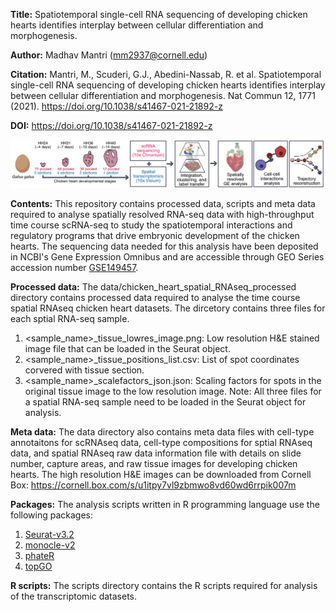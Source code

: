 **Title:** Spatiotemporal single-cell RNA sequencing of developing chicken hearts identifies interplay between cellular differentiation and morphogenesis.

**Author:** Madhav Mantri (mm2937@cornell.edu)

**Citation:** Mantri, M., Scuderi, G.J., Abedini-Nassab, R. et al. Spatiotemporal single-cell RNA sequencing of developing chicken hearts identifies interplay between cellular differentiation and morphogenesis. Nat Commun 12, 1771 (2021). https://doi.org/10.1038/s41467-021-21892-z

**DOI:** https://doi.org/10.1038/s41467-021-21892-z

![summary flowchart](https://github.com/madhavmantri/chicken_heart/blob/master/flowchart.png?raw=true)

**Contents:** This repository contains processed data, scripts and meta data required to analyse spatially resolved RNA-seq data with high-throughput time course scRNA-seq to study the spatiotemporal interactions and regulatory programs that drive embryonic development of the chicken hearts. The sequencing data needed for this analysis have been deposited in NCBI's Gene Expression Omnibus and are accessible through GEO Series accession number [GSE149457](https://www.ncbi.nlm.nih.gov/geo/query/acc.cgi?acc=GSE149457).

**Processed data:** The data/chicken_heart_spatial_RNAseq_processed directory contains processed data required to analyse the time course spatial RNAseq chicken heart datasets. The dircetory contains three files for each sptial RNA-seq sample.
1. <sample_name>_tissue_lowres_image.png: Low resolution H&E stained image file that can be loaded in the Seurat object.
2. <sample_name>_tissue_positions_list.csv: List of spot coordinates corvered with tissue section.
3. <sample_name>_scalefactors_json.json: Scaling factors for spots in the original tissue image to the low resolution image. 
Note: All three files for a spatial RNA-seq sample need to be loaded in the Seurat object for analysis.

**Meta data:** The data directory also contains meta data files with cell-type annotaitons for scRNAseq data, cell-type compositions for sptial RNAseq data, and spatial RNAseq raw data information file with details on slide number, capture areas, and raw tissue images for developing chicken hearts. The high resolution H&E images can be downloaded from Cornell Box: https://cornell.box.com/s/u1itpy7vl9zbmwo8vd60wd6rrpik007m

**Packages:** The analysis scripts written in R programming language use the following packages:
1. [Seurat-v3.2](https://satijalab.org/seurat/v3.1/spatial_vignette.html)
2. [monocle-v2](http://cole-trapnell-lab.github.io/monocle-release/docs/#installing-monocle)
3. [phateR](https://cran.r-project.org/web/packages/phateR/readme/README.html#installation)
4. [topGO](https://www.bioconductor.org/packages/release/bioc/html/topGO.html)

**R scripts:** The scripts directory contains the R scripts required for analysis of the transcriptomic datasets.
